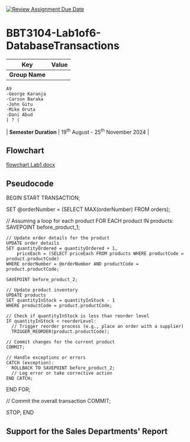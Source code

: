 [![Review Assignment Due Date](https://classroom.github.com/assets/deadline-readme-button-22041afd0340ce965d47ae6ef1cefeee28c7c493a6346c4f15d667ab976d596c.svg)](https://classroom.github.com/a/r-tQZu0l)
# BBT3104-Lab1of6-DatabaseTransactions


| **Key**                                                               | Value                                                                                                                                                                              |
|---------------|---------------------------------------------------------|
| **Group Name** 
    A9
    -George Karanja
    -Carson Baraka
    -John Gitu
    -Mike Oruta
    -Dani Abud                                                              | ? |
| **Semester Duration**                                                 | 19<sup>th</sup> August - 25<sup>th</sup> November 2024                                                                                                                       |

## Flowchart
[flowchart Lab1.docx](https://github.com/user-attachments/files/17083511/flowchart.Lab1.docx)


## Pseudocode
BEGIN
  START TRANSACTION;

  SET @orderNumber = (SELECT MAX(orderNumber) FROM orders);

  // Assuming a loop for each product
  FOR EACH product IN products:
    SAVEPOINT before_product_1;

    // Update order details for the product
    UPDATE order_details
    SET quantityOrdered = quantityOrdered + 1,
        priceEach = (SELECT priceEach FROM products WHERE productCode = product.productCode)
    WHERE orderNumber = @orderNumber AND productCode = product.productCode;

    SAVEPOINT before_product_2;

    // Update product inventory
    UPDATE products
    SET quantityInStock = quantityInStock - 1
    WHERE productCode = product.productCode;

    // Check if quantityInStock is less than reorder level
    IF quantityInStock < reorderLevel:
      // Trigger reorder process (e.g., place an order with a supplier)
      TRIGGER_REORDER(product.productCode);

    // Commit changes for the current product
    COMMIT;

    // Handle exceptions or errors
    CATCH (exception):
      ROLLBACK TO SAVEPOINT before_product_2;
      // Log error or take corrective action
    END CATCH;

  END FOR;

  // Commit the overall transaction
  COMMIT;

  STOP;
END
## Support for the Sales Departments' Report

